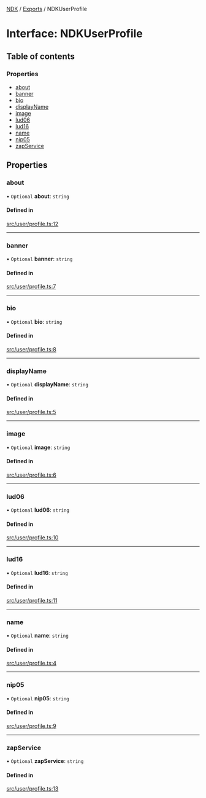 [NDK](../README.md) / [Exports](../modules.md) / NDKUserProfile

# Interface: NDKUserProfile

## Table of contents

### Properties

- [about](NDKUserProfile.md#about)
- [banner](NDKUserProfile.md#banner)
- [bio](NDKUserProfile.md#bio)
- [displayName](NDKUserProfile.md#displayname)
- [image](NDKUserProfile.md#image)
- [lud06](NDKUserProfile.md#lud06)
- [lud16](NDKUserProfile.md#lud16)
- [name](NDKUserProfile.md#name)
- [nip05](NDKUserProfile.md#nip05)
- [zapService](NDKUserProfile.md#zapservice)

## Properties

### about

• `Optional` **about**: `string`

#### Defined in

[src/user/profile.ts:12](https://github.com/nostr-dev-kit/ndk/blob/4e41494/src/user/profile.ts#L12)

___

### banner

• `Optional` **banner**: `string`

#### Defined in

[src/user/profile.ts:7](https://github.com/nostr-dev-kit/ndk/blob/4e41494/src/user/profile.ts#L7)

___

### bio

• `Optional` **bio**: `string`

#### Defined in

[src/user/profile.ts:8](https://github.com/nostr-dev-kit/ndk/blob/4e41494/src/user/profile.ts#L8)

___

### displayName

• `Optional` **displayName**: `string`

#### Defined in

[src/user/profile.ts:5](https://github.com/nostr-dev-kit/ndk/blob/4e41494/src/user/profile.ts#L5)

___

### image

• `Optional` **image**: `string`

#### Defined in

[src/user/profile.ts:6](https://github.com/nostr-dev-kit/ndk/blob/4e41494/src/user/profile.ts#L6)

___

### lud06

• `Optional` **lud06**: `string`

#### Defined in

[src/user/profile.ts:10](https://github.com/nostr-dev-kit/ndk/blob/4e41494/src/user/profile.ts#L10)

___

### lud16

• `Optional` **lud16**: `string`

#### Defined in

[src/user/profile.ts:11](https://github.com/nostr-dev-kit/ndk/blob/4e41494/src/user/profile.ts#L11)

___

### name

• `Optional` **name**: `string`

#### Defined in

[src/user/profile.ts:4](https://github.com/nostr-dev-kit/ndk/blob/4e41494/src/user/profile.ts#L4)

___

### nip05

• `Optional` **nip05**: `string`

#### Defined in

[src/user/profile.ts:9](https://github.com/nostr-dev-kit/ndk/blob/4e41494/src/user/profile.ts#L9)

___

### zapService

• `Optional` **zapService**: `string`

#### Defined in

[src/user/profile.ts:13](https://github.com/nostr-dev-kit/ndk/blob/4e41494/src/user/profile.ts#L13)
